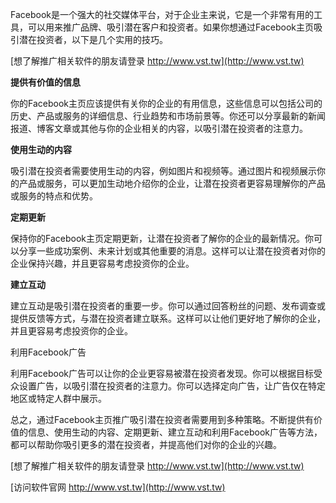 Facebook是一个强大的社交媒体平台，对于企业主来说，它是一个非常有用的工具，可以用来推广品牌、吸引潜在客户和投资者。如果你想通过Facebook主页吸引潜在投资者，以下是几个实用的技巧。

[想了解推广相关软件的朋友请登录 http://www.vst.tw](http://www.vst.tw)

**提供有价值的信息**

你的Facebook主页应该提供有关你的企业的有用信息，这些信息可以包括公司的历史、产品或服务的详细信息、行业趋势和市场前景等。你还可以分享最新的新闻报道、博客文章或其他与你的企业相关的内容，以吸引潜在投资者的注意力。

**使用生动的内容**

吸引潜在投资者需要使用生动的内容，例如图片和视频等。通过图片和视频展示你的产品或服务，可以更加生动地介绍你的企业，让潜在投资者更容易理解你的产品或服务的特点和优势。

**定期更新**

保持你的Facebook主页定期更新，让潜在投资者了解你的企业的最新情况。你可以分享一些成功案例、未来计划或其他重要的消息。这样可以让潜在投资者对你的企业保持兴趣，并且更容易考虑投资你的企业。

**建立互动**

建立互动是吸引潜在投资者的重要一步。你可以通过回答粉丝的问题、发布调查或提供反馈等方式，与潜在投资者建立联系。这样可以让他们更好地了解你的企业，并且更容易考虑投资你的企业。

利用Facebook广告

利用Facebook广告可以让你的企业更容易被潜在投资者发现。你可以根据目标受众设置广告，以吸引潜在投资者的注意力。你可以选择定向广告，让广告仅在特定地区或特定人群中展示。

总之，通过Facebook主页推广吸引潜在投资者需要用到多种策略。不断提供有价值的信息、使用生动的内容、定期更新、建立互动和利用Facebook广告等方法，都可以帮助你吸引更多的潜在投资者，并提高他们对你的企业的兴趣。

[想了解推广相关软件的朋友请登录 http://www.vst.tw](http://www.vst.tw)


[访问软件官网 http://www.vst.tw](http://www.vst.tw)
